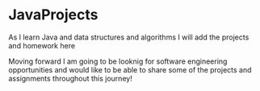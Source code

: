 # JavaProjects
As I learn Java and data structures and algorithms I will add the projects and homework here


Moving forward I am going to be looknig for software engineering opportunities and would like to be able to share some of the projects and assignments throughout this journey! 
